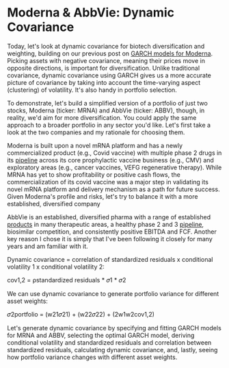 # Moderna & AbbVie: Dynamic Covariance

Today, let's look at dynamic covariance for biotech diversification and weighting, building on our previous post on [GARCH models for Moderna](https://crawstat.com/2021/01/20/moderna-modeling-volatility-with-garch/). Picking assets with negative covariance, meaning their prices move in opposite directions, is important for diversification. Unlike traditional covariance, dynamic covariance using GARCH gives us a more accurate picture of covariance by taking into account the time-varying aspect (clustering) of volatility. It's also handy in portfolio selection. 

To demonstrate, let's build a simplified version of a portfolio of just two stocks, Moderna (ticker: MRNA) and AbbVie (ticker: ABBV), though, in reality, we'd aim for more diversification. You could apply the same approach to a broader portfolio in any sector you'd like. Let's first take a look at the two companies and my rationale for choosing them. 

Moderna is built upon a novel mRNA platform and has a newly commercialized product (e.g., Covid vaccine) with multiple phase 2 drugs in its [pipeline](https://www.modernatx.com/pipeline) across its core prophylactic vaccine business (e.g., CMV) and exploratory areas (e.g., cancer vaccines, VEFG regenerative therapy). While MRNA has yet to show profitability or positive cash flows, the commercialization of its covid vaccine was a major step in validating its novel mRNA platform and delivery mechanism as a path for future success. Given Moderna's profile and risks, let's try to balance it with a more established, diversified company    

AbbVie is an established, diversified pharma with a range of established [products](https://www.abbvie.com/our-science/products.html) in many therapeutic areas, a healthy phase 2 and 3 [pipeline](https://www.abbvie.com/our-science/pipeline.html), biosimilar competition, and consistently positive EBITDA and FCF. Another key reason I chose it is simply that I've been following it closely for many years and am familiar with it. 

Dynamic covariance = correlation of standardized residuals x conditional volatility 1 x conditional volatility 2: 

cov1,2 = ρstandardized residuals  *  𝜎1 *  𝜎2

We can use dynamic covariance to generate portfolio variance for different asset weights: 

𝜎2portfolio =  (w21𝜎21) + (w22𝜎22) + (2w1w2cov1,2)

Let's generate dynamic covariance by specifying and fitting GARCH models for MRNA and ABBV, selecting the optimal GARCH model, deriving conditional volatility and standardized residuals and correlation between standardized residuals, calculating dynamic covariance, and, lastly, seeing how portfolio variance changes with different asset weights. 


